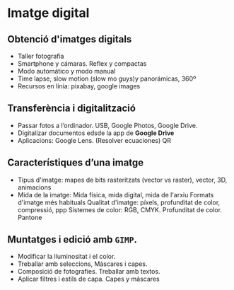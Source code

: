 
# Imatge digital

## Obtenció d'imatges digitals

- Taller fotografia
- Smartphone y cámaras. Reflex y compactas
- Modo automático y modo manual
- Time lapse, slow motion (slow mo guys)y panorámicas, 360º
- Recursos en línia: pixabay, google images

## Transferència i digitalització

- Passar fotos a l’ordinador. USB, Google Photos, Google Drive.
- Digitalizar documentos edsde la app de **Google Drive**
- Aplicacions: Google Lens. (Resolver ecuaciones) QR

## Característiques d’una imatge

- Tipus d'imatge: mapes de bits rasteritzats  (vector vs raster), vector, 3D, animacions
- Mida de la imatge: Mida física, mida digital, mida de l'arxiu
Formats d'imatge més habituals
Qualitat d'imatge: píxels, profunditat de color, compressió, ppp
Sistemes de color: RGB, CMYK. Profunditat de color. Pantone


## Muntatges i edició amb ``GIMP``.

- Modificar la lluminositat i el color.
- Treballar amb seleccions, Màscares i capes.
- Composició de fotografies.  Treballar amb textos.
- Aplicar filtres i estils de capa. Capes y máscares
